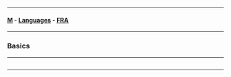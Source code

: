
---

#### [M](https://github.com/ttltrk/TTT/blob/master/menu.md) - [Languages](https://github.com/ttltrk/TTT/blob/master/LAN/LAN.md) - [FRA](https://github.com/ttltrk/TTT/blob/master/LAN/FRA/FRA.md)

---

### Basics

---

```

```

---
